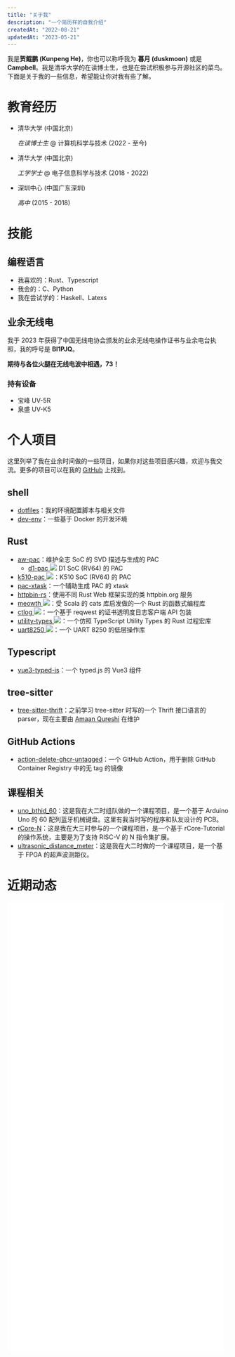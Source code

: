 ```yaml
---
title: "关于我"
description: "一个简历样的自我介绍"
createdAt: "2022-08-21"
updatedAt: "2023-05-21"
---
```


我是**贺鲲鹏 (Kunpeng He)**，你也可以称呼我为 **暮月 (duskmoon)** 或是 **Campbell**。我是清华大学的在读博士生，也是在尝试积极参与开源社区的菜鸟。下面是关于我的一些信息，希望能让你对我有些了解。

# 教育经历

- 清华大学 (中国北京)

  _在读博士生_ @ 计算机科学与技术 (2022 - 至今)

- 清华大学 (中国北京)

  _工学学士_ @ 电子信息科学与技术 (2018 - 2022)

- 深圳中心 (中国广东深圳)

  _高中_ (2015 - 2018)

# 技能

## 编程语言

- 我喜欢的：Rust、Typescript
- 我会的：C、Python
- 我在尝试学的：Haskell、Latexs

## 业余无线电

我于 2023 年获得了中国无线电协会颁发的业余无线电操作证书与业余电台执照，我的呼号是 **BI1PJQ**。

**期待与各位火腿在无线电波中相遇，73！**

### 持有设备

- 宝峰 UV-5R
- 泉盛 UV-K5

# 个人项目

这里列举了我在业余时间做的一些项目，如果你对这些项目感兴趣，欢迎与我交流。更多的项目可以在我的 [GitHub](https://github.com/duskmoon314) 上找到。

## shell

- [dotfiles](https://github.com/duskmoon314/dotfiles)：我的环境配置脚本与相关文件
- [dev-env](https://github.com/duskmoon314/dev-env)：一些基于 Docker 的开发环境

## Rust

- [aw-pac](https://github.com/duskmoon314/aw-pac)：维护全志 SoC 的 SVD 描述与生成的 PAC
  - <a href="https://crates.io/crates/aw-pac">d1-pac <img class="inline" src="https://img.shields.io/crates/v/d1-pac.svg"/></a> D1 SoC (RV64) 的 PAC
- <a href="https://crates.io/crates/k510-pac">k510-pac <img class="inline" src="https://img.shields.io/crates/v/k510-pac.svg"/></a>：K510 SoC (RV64) 的 PAC
- [pac-xtask](https://github.com/duskmoon314/pac-xtask)：一个辅助生成 PAC 的 xtask
- [httpbin-rs](https://httpbin.rs)：使用不同 Rust Web 框架实现的类 httpbin.org 服务
- <a href="https://crates.io/crates/meowth">meowth <img class="inline" src="https://img.shields.io/crates/v/meowth.svg"/></a>：受 Scala 的 cats 库启发做的一个 Rust 的函数式编程库
- <a href="https://crates.io/crates/ctlog">ctlog <img class="inline" src="https://img.shields.io/crates/v/ctlog.svg"/></a>：一个基于 reqwest 的证书透明度日志客户端 API 包装
- <a href="https://crates.io/crates/utility-types">utility-types <img class="inline" src="https://img.shields.io/crates/v/utility-types.svg"/></a>：一个仿照 TypeScript Utility Types 的 Rust 过程宏库
- <a href="https://crates.io/crates/uart8250">uart8250 <img class="inline" src="https://img.shields.io/crates/v/uart8250.svg"/></a>：一个 UART 8250 的低层操作库

## Typescript

- [vue3-typed-js](https://www.npmjs.com/package/@duskmoon/vue3-typed-js)：一个 typed.js 的 Vue3 组件

## tree-sitter

- [tree-sitter-thrift](https://github.com/duskmoon314/tree-sitter-thrift)：之前学习 tree-sitter 时写的一个 Thrift 接口语言的 parser，现在主要由 [Amaan Qureshi](https://github.com/amaanq) 在维护

## GitHub Actions

- [action-delete-ghcr-untagged](https://github.com/duskmoon314/action-delete-ghcr-untagged)：一个 GitHub Action，用于删除 GitHub Container Registry 中的无 tag 的镜像

## 课程相关

- [uno_bthid_60](https://github.com/duskmoon314/uno_bthid_60)：这是我在大二时组队做的一个课程项目，是一个基于 Arduino Uno 的 60 配列蓝牙机械键盘。这里有我当时写的程序和队友设计的 PCB。
- [rCore-N](https://github.com/duskmoon314/rCore-N)：这是我在大三时参与的一个课程项目，是一个基于 rCore-Tutorial 的操作系统，主要是为了支持 RISC-V 的 N 指令集扩展。
- [ultrasonic_distance_meter](https://github.com/duskmoon314/ultrasonic_distance_meter)：这是我在大二时做的一个课程项目，是一个基于 FPGA 的超声波测距仪。

# 近期动态

![github metrics](https://raw.githubusercontent.com/duskmoon314/duskmoon314/master/github-metrics.svg)
